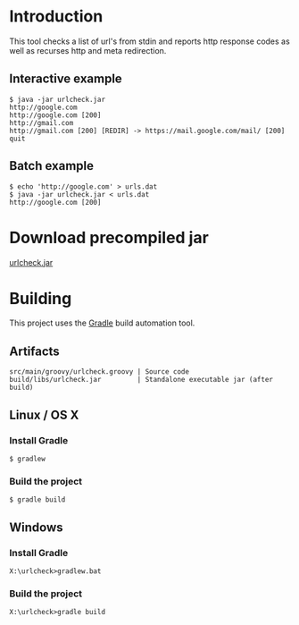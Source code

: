 # Introduction

This tool checks a list of url's from stdin and reports http response codes as well as recurses
http and meta redirection.

## Interactive example

    $ java -jar urlcheck.jar
    http://google.com
    http://google.com [200]
    http://gmail.com
    http://gmail.com [200] [REDIR] -> https://mail.google.com/mail/ [200]
    quit

## Batch example

    $ echo 'http://google.com' > urls.dat
    $ java -jar urlcheck.jar < urls.dat
    http://google.com [200]

# Download precompiled jar

[urlcheck.jar](https://db.tt/2PjE3iGZ)

# Building

This project uses the [Gradle](http://www.gradle.org) build automation tool.

## Artifacts

    src/main/groovy/urlcheck.groovy | Source code
    build/libs/urlcheck.jar         | Standalone executable jar (after build)

## Linux / OS X

### Install Gradle

    $ gradlew

### Build the project

    $ gradle build

## Windows

### Install Gradle

    X:\urlcheck>gradlew.bat

### Build the project

    X:\urlcheck>gradle build

